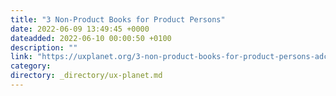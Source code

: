 ```yaml
---
title: "3 Non-Product Books for Product Persons"
date: 2022-06-09 13:49:45 +0000
dateadded: 2022-06-10 00:00:50 +0100
description: ""
link: "https://uxplanet.org/3-non-product-books-for-product-persons-adc1045eae94?source=rss----819cc2aaeee0---4"
category:
directory: _directory/ux-planet.md
---
```

